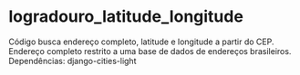 # logradouro_latitude_longitude
Código busca endereço completo, latitude e longitude a partir do CEP. Endereço completo restrito a uma base de dados de endereços brasileiros.
Dependências:
django-cities-light
